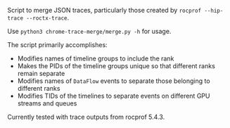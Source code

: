 Script to merge JSON traces, particularly those created by `rocprof --hip-trace --roctx-trace`.

Use `python3 chrome-trace-merge/merge.py -h` for usage.

The script primarily accomplishes:
- Modifies names of timeline groups to include the rank
- Makes the PIDs of the timeline groups unique so that different ranks remain separate
- Modifies names of `DataFlow` events to separate those belonging to different ranks
- Modifies TIDs of the timelines to separate events on different GPU streams and queues

Currently tested with trace outputs from rocprof 5.4.3.

